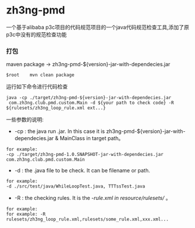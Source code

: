 # zh3ng-pmd

一个基于alibaba p3c项目的代码规范项目的一个java代码规范检查工具,添加了原p3c中没有的规范检查功能


### 打包

maven package   ->  zh3ng-pmd-${version}-jar-with-dependecies.jar

```$xslt
$root    mvn clean package
```

运行如下命令进行代码检查

```$xslt
java -cp ./target/zh3ng-pmd-${version}-jar-with-dependecies.jar
 com.zh3ng.club.pmd.custom.Main -d ${your path to check code} -R ${rulesets/zh3ng_loop_rule.xml ext...}
```

一些参数的说明:

* -cp : the java run .jar. In this case it is zh3ng-pmd-${version}-jar-with-dependecies.jar & MainClass  in target path。
 
```
for example:
-cp ./target/zh3ng-pmd-1.0.SNAPSHOT-jar-with-dependecies.jar com.zh3ng.club.pmd.custom.Main
```

* -d  : the .java file to be check. It can be filename or path.

```$xslt
for example:
-d ./src/test/java/WhileLoopTest.java, TTTssTest.java
```

* -R  : the checking rules. It is the *-rule.xml in resource/rulesets/* 。
```
for example:
for example: -R rulesets/zh3ng_loop_rule.xml,rulesets/some_rule.xml,xxx.xml...
```  


